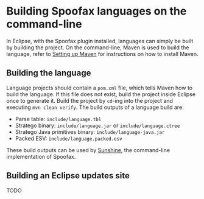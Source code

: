 # Building Spoofax languages on the command-line

In Eclipse, with the Spoofax plugin installed, languages can simply be built by building the project. On the command-line, Maven is used to build the language, refer to [Setting up Maven](setting-up-maven.md) for instructions on how to install Maven.

## Building the language

Language projects should contain a `pom.xml` file, which tells Maven how to build the language. If this file does not exist, build the project inside Eclipse once to generate it. Build the project by `cd`-ing into the project and executing `mvn clean verify`. The build outputs of a language build are:

* Parse table: `include/language.tbl`
* Stratego binary: `include/language.jar` or `include/language.ctree`
* Stratego Java primitives binary: `include/language-java.jar`
* Packed ESV: `include/language.packed.esv`

These build outputs can be used by [Sunshine](https://github.com/metaborg/spoofax-sunshine/blob/master/README.md), the command-line implementation of Spoofax.

## Building an Eclipse updates site

TODO
